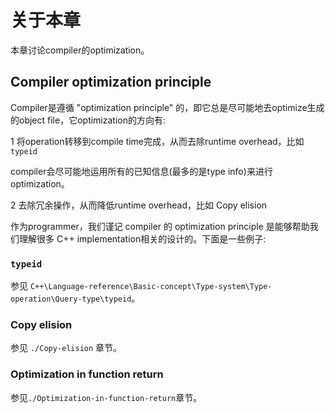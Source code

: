 # 关于本章

本章讨论compiler的optimization。

## Compiler optimization principle

Compiler是遵循 "optimization principle" 的，即它总是尽可能地去optimize生成的object file，它optimization的方向有:

1 将operation转移到compile time完成，从而去除runtime overhead，比如 `typeid`

compiler会尽可能地运用所有的已知信息(最多的是type info)来进行optimization。

2 去除冗余操作，从而降低runtime overhead，比如 Copy elision

作为programmer，我们谨记 compiler 的 optimization principle 是能够帮助我们理解很多 C++ implementation相关的设计的。下面是一些例子:

### `typeid`

参见 `C++\Language-reference\Basic-concept\Type-system\Type-operation\Query-type\typeid`。

 

### Copy elision

参见 `./Copy-elision` 章节。



### Optimization in function return

参见`./Optimization-in-function-return`章节。